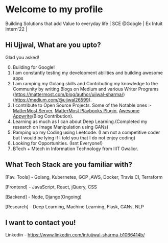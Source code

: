 # Welcome to my profile

Building Solutions that add Value to everyday life | SCE @Google | Ex Intuit Intern'22 | 

## Hi Ujjwal, What are you upto?
Glad you asked!

0. Building for Google!
1. I am constantly testing my development abilities and building awesome apps
2. I am ramping my Golang skills and Contributing my knowledge to the Community by writing Blogs on Medium and various Writer Programs (https://mattermost.com/blog/author/ujjwal-sharma/) (https://medium.com/@ujjwal26599).
3. I contribute to Open Source Projects. Some of the Notable ones :- [MatterMost Server](https://github.com/mattermost/mattermost-server/pulls?q=is%3Apr+author%3Ashadowshot-x), [MatterMost Playbooks Plugin](https://github.com/mattermost/mattermost-plugin-playbooks/pulls?q=is%3Apr+author%3Ashadowshot-x+), [Awesome Appwrite](https://github.com/appwrite/awesome-appwrite/pull/97)(Blog Contribution).
4. Learning as much as I can about Deep Learning.(Completed my research on Image Manipulation using GANs)
5. Ramping up my Coding using Leetcode. (I am not a competitive coder but I would be lying if I told you that I do not enjoy coding)
6. Looking for Opportunities. (Isnt Everyone!)
7. BTech + Mtech in Information Technology from IIIT Gwalior.

## What Tech Stack are you familiar with?

[Fav. Tools] - Golang, Kubernetes, GCP ,AWS, Docker, Travis CI, Terraform

[Frontend] - JavaScript, React, jQuery, CSS

[Backend] - Node, Django(Ongoing)

[Research] - Deep Learning, Machine Learning, Flask, GANs, NLP

## I want to contact you!

Linkedin - https://www.linkedin.com/in/ujjwal-sharma-b1066414b/
